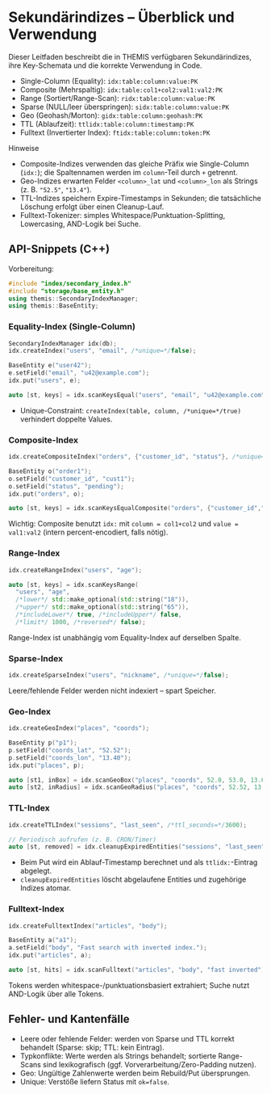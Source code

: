 ﻿# Sekundärindizes – Überblick und Verwendung

Dieser Leitfaden beschreibt die in THEMIS verfügbaren Sekundärindizes, ihre Key-Schemata und die korrekte Verwendung in Code.

- Single-Column (Equality): `idx:table:column:value:PK`
- Composite (Mehrspaltig): `idx:table:col1+col2:val1:val2:PK`
- Range (Sortiert/Range-Scan): `ridx:table:column:value:PK`
- Sparse (NULL/leer überspringen): `sidx:table:column:value:PK`
- Geo (Geohash/Morton): `gidx:table:column:geohash:PK`
- TTL (Ablaufzeit): `ttlidx:table:column:timestamp:PK`
- Fulltext (Invertierter Index): `ftidx:table:column:token:PK`

Hinweise
- Composite-Indizes verwenden das gleiche Präfix wie Single-Column (`idx:`); die Spaltennamen werden im `column`-Teil durch `+` getrennt.
- Geo-Indizes erwarten Felder `<column>_lat` und `<column>_lon` als Strings (z. B. `"52.5"`, `"13.4"`).
- TTL-Indizes speichern Expire-Timestamps in Sekunden; die tatsächliche Löschung erfolgt über einen Cleanup-Lauf.
- Fulltext-Tokenizer: simples Whitespace/Punktuation-Splitting, Lowercasing, AND-Logik bei Suche.

## API-Snippets (C++)

Vorbereitung:

```cpp
#include "index/secondary_index.h"
#include "storage/base_entity.h"
using themis::SecondaryIndexManager;
using themis::BaseEntity;
```

### Equality-Index (Single-Column)

```cpp
SecondaryIndexManager idx(db);
idx.createIndex("users", "email", /*unique=*/false);

BaseEntity e("user42");
e.setField("email", "u42@example.com");
idx.put("users", e);

auto [st, keys] = idx.scanKeysEqual("users", "email", "u42@example.com");
```

- Unique-Constraint: `createIndex(table, column, /*unique=*/true)` verhindert doppelte Values.

### Composite-Index

```cpp
idx.createCompositeIndex("orders", {"customer_id", "status"}, /*unique=*/false);

BaseEntity o("order1");
o.setField("customer_id", "cust1");
o.setField("status", "pending");
idx.put("orders", o);

auto [st, keys] = idx.scanKeysEqualComposite("orders", {"customer_id","status"}, {"cust1","pending"});
```

Wichtig: Composite benutzt `idx:` mit `column = col1+col2` und `value = val1:val2` (intern percent-encodiert, falls nötig).

### Range-Index

```cpp
idx.createRangeIndex("users", "age");

auto [st, keys] = idx.scanKeysRange(
  "users", "age",
  /*lower*/ std::make_optional(std::string("18")),
  /*upper*/ std::make_optional(std::string("65")),
  /*includeLower*/ true, /*includeUpper*/ false,
  /*limit*/ 1000, /*reversed*/ false);
```

Range-Index ist unabhängig vom Equality-Index auf derselben Spalte.

### Sparse-Index

```cpp
idx.createSparseIndex("users", "nickname", /*unique=*/false);
```

Leere/fehlende Felder werden nicht indexiert – spart Speicher.

### Geo-Index

```cpp
idx.createGeoIndex("places", "coords");

BaseEntity p("p1");
p.setField("coords_lat", "52.52");
p.setField("coords_lon", "13.40");
idx.put("places", p);

auto [st1, inBox] = idx.scanGeoBox("places", "coords", 52.0, 53.0, 13.0, 14.0);
auto [st2, inRadius] = idx.scanGeoRadius("places", "coords", 52.52, 13.40, 5.0 /*km*/);
```

### TTL-Index

```cpp
idx.createTTLIndex("sessions", "last_seen", /*ttl_seconds=*/3600);

// Periodisch aufrufen (z. B. CRON/Timer)
auto [st, removed] = idx.cleanupExpiredEntities("sessions", "last_seen");
```

- Beim Put wird ein Ablauf-Timestamp berechnet und als `ttlidx:`-Eintrag abgelegt.
- `cleanupExpiredEntities` löscht abgelaufene Entities und zugehörige Indizes atomar.

### Fulltext-Index

```cpp
idx.createFulltextIndex("articles", "body");

BaseEntity a("a1");
a.setField("body", "Fast search with inverted index.");
idx.put("articles", a);

auto [st, hits] = idx.scanFulltext("articles", "body", "fast inverted");
```

Tokens werden whitespace-/punktuationsbasiert extrahiert; Suche nutzt AND-Logik über alle Tokens.

## Fehler- und Kantenfälle

- Leere oder fehlende Felder: werden von Sparse und TTL korrekt behandelt (Sparse: skip; TTL: kein Eintrag).
- Typkonflikte: Werte werden als Strings behandelt; sortierte Range-Scans sind lexikografisch (ggf. Vorverarbeitung/Zero-Padding nutzen).
- Geo: Ungültige Zahlenwerte werden beim Rebuild/Put übersprungen.
- Unique: Verstöße liefern Status mit `ok=false`.
